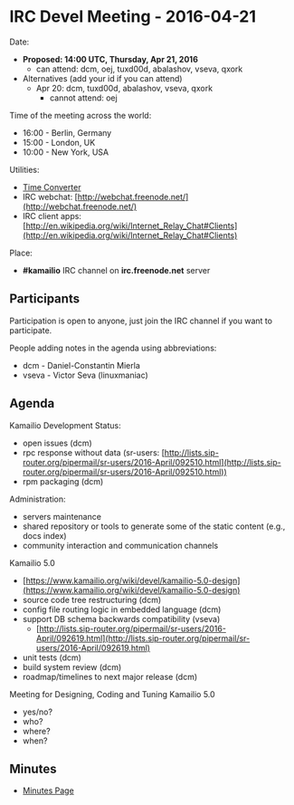 # IRC Devel Meeting - 2016-04-21

Date:

- **Proposed: 14:00 UTC, Thursday, Apr 21, 2016**
  - can attend: dcm, oej, tuxd00d, abalashov, vseva, qxork
- Alternatives (add your id if you can attend)
  - Apr 20: dcm, tuxd00d, abalashov, vseva, qxork
    - cannot attend: oej

Time of the meeting across the world:

- 16:00 - Berlin, Germany
- 15:00 - London, UK
- 10:00 - New York, USA

Utilities:

- [Time Converter](http://www.timeanddate.com/worldclock/converter.html)
- IRC webchat: [http://webchat.freenode.net/](http://webchat.freenode.net/)
- IRC client apps: [http://en.wikipedia.org/wiki/Internet_Relay_Chat#Clients](http://en.wikipedia.org/wiki/Internet_Relay_Chat#Clients)

Place:

- **#kamailio** IRC channel on **irc.freenode.net** server

## Participants

Participation is open to anyone, just join the IRC channel if you want
to participate.

People adding notes in the agenda using abbreviations:

- dcm - Daniel-Constantin Mierla
- vseva - Victor Seva (linuxmaniac)

## Agenda

Kamailio Development Status:

- open issues (dcm)
- rpc response without data (sr-users:
    [http://lists.sip-router.org/pipermail/sr-users/2016-April/092510.html](http://lists.sip-router.org/pipermail/sr-users/2016-April/092510.html))
- rpm packaging (dcm)

Administration:

- servers maintenance
- shared repository or tools to generate some of the static content
    (e.g., docs index)
- community interaction and communication channels

Kamailio 5.0

- [https://www.kamailio.org/wiki/devel/kamailio-5.0-design](https://www.kamailio.org/wiki/devel/kamailio-5.0-design)
- source code tree restructuring (dcm)
- config file routing logic in embedded language (dcm)
- support DB schema backwards compatibility (vseva)
  - [http://lists.sip-router.org/pipermail/sr-users/2016-April/092619.html](http://lists.sip-router.org/pipermail/sr-users/2016-April/092619.html)
- unit tests (dcm)
- build system review (dcm)
- roadmap/timelines to next major release (dcm)

Meeting for Designing, Coding and Tuning Kamailio 5.0

- yes/no?
- who?
- where?
- when?

## Minutes

- [Minutes Page](2016a-minutes.md)
